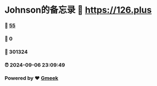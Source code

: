 # Johnson的备忘录 :link: https://126.plus 
### :page_facing_up: [55](https://126.plus/tag.html) 
### :speech_balloon: 0 
### :hibiscus: 301324 
### :alarm_clock: 2024-09-06 23:09:49 
### Powered by :heart: [Gmeek](https://github.com/Meekdai/Gmeek)
